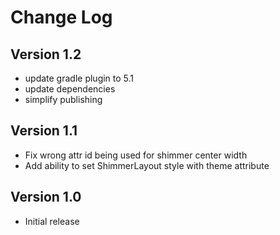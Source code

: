 Change Log
==========

## Version 1.2

 * update gradle plugin to 5.1
 * update dependencies
 * simplify publishing

## Version 1.1

 * Fix wrong attr id being used for shimmer center width
 * Add ability to set ShimmerLayout style with theme attribute

## Version 1.0

 * Initial release
